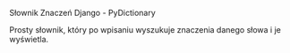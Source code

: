 Słownik Znaczeń
Django - PyDictionary

Prosty słownik, który po wpisaniu wyszukuje znaczenia danego słowa i je wyświetla.

